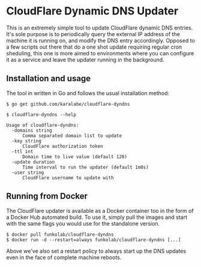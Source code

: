 # CloudFlare Dynamic DNS Updater

This is an extremely simple tool to update CloudFlare dynamic DNS entries. It's
sole purpose is to periodically query the external IP address of the machine it
is running on, and modify the DNS entry accordingly. Opposed to a few scripts
out there that do a one shot update requiring regular cron sheduling, this one
is more aimed to environments where you can configure it as a service and leave
the updater running in the background.

## Installation and usage

The tool in written in Go and follows the usual installation method:

```
$ go get github.com/karalabe/cloudflare-dyndns
```

```
$ cloudflare-dyndns --help

Usage of cloudflare-dyndns:
  -domains string
      Comma separated domain list to update
  -key string
      CloudFlare authorization token
  -ttl int
      Domain time to live value (default 120)
  -update duration
      Time interval to run the updater (default 1m0s)
  -user string
      CloudFlare username to update with
```

## Running from Docker

The CloudFlare updater is available as a Docker container too in the form of a
Docker Hub automated build. To use it, simply pull the images and start with the
same flags you would use for the standalone version.

```
$ docker pull funkolab/cloudflare-dyndns
$ docker run -d --restart=always funkolab/cloudflare-dyndns [...]
```

Above we've also set a restart policy to always start up the DNS updates even in
the face of complete machine reboots.
